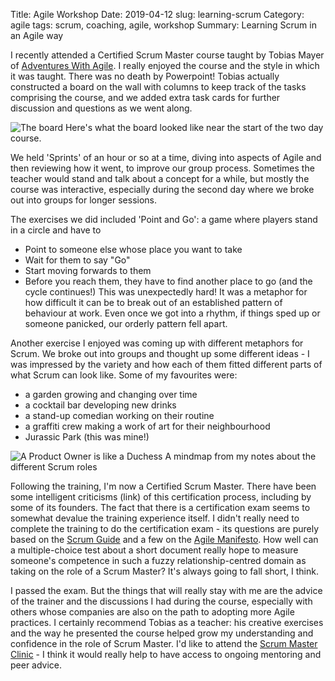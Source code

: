 Title: Agile Workshop
Date: 2019-04-12
slug: learning-scrum
Category: agile
tags: scrum, coaching, agile, workshop
Summary: Learning Scrum in an Agile way

I recently attended a Certified Scrum Master course taught by Tobias Mayer of [Adventures With Agile](https://www.adventureswithagile.com/). I really enjoyed the course and the style in which it was taught. There was no death by Powerpoint! Tobias actually constructed a board on the wall with columns to keep track of the tasks comprising the course, and we added extra task cards for further discussion and questions as we went along. 

![The board]({filename}/images/scrum-course-scrum-board.jpg)
Here's what the board looked like near the start of the two day course.

We held 'Sprints' of an hour or so at a time, diving into aspects of Agile and then reviewing how it went, to improve our group process. Sometimes the teacher would stand and talk about a concept for a while, but mostly the course was interactive, especially during the second day where we broke out into groups for longer sessions. 

The exercises we did included 'Point and Go': a game where players stand in a circle and have to 
* Point to someone else whose place you want to take
* Wait for them to say "Go"
* Start moving forwards to them
* Before you reach them, they have to find another place to go (and the cycle continues!)
This was unexpectedly hard! It was a metaphor for how difficult it can be to break out of an established pattern of behaviour at work. Even once we got into a rhythm, if things sped up or someone panicked, our orderly pattern fell apart.

Another exercise I enjoyed was coming up with different metaphors for Scrum. We broke out into groups and thought up some different ideas - I was impressed by the variety and how each of them fitted different parts of what Scrum can look like. Some of my favourites were:
* a garden growing and changing over time
* a cocktail bar developing new drinks
* a stand-up comedian working on their routine
* a graffiti crew making a work of art for their neighbourhood
* Jurassic Park (this was mine!)

![A Product Owner is like a Duchess]({filename}/images/scrum-roles-mindmap.jpg)
A mindmap from my notes about the different Scrum roles

Following the training, I'm now a Certified Scrum Master. There have been some intelligent criticisms (link) of this certification process, including by some of its founders. The fact that there is a certification exam seems to somewhat devalue the training experience itself. I didn't really need to complete the training to do the certification exam - its questions are purely based on the [Scrum Guide](https://www.scrum.org/resources/scrum-guide) and a few on the [Agile Manifesto](https://agilemanifesto.org/). How well can a multiple-choice test about a short document really hope to measure someone's competence in such a fuzzy relationship-centred domain as taking on the role of a Scrum Master? It's always going to fall short, I think. 

I passed the exam. But the things that will really stay with me are the advice of the trainer and the discussions I had during the course, especially with others whose companies are also on the path to adopting more Agile practices. I certainly recommend Tobias as a teacher: his creative exercises and the way he presented the course helped grow my understanding and confidence in the role of Scrum Master. I'd like to attend the [Scrum Master Clinic](https://tobiasmayer.uk/scrum/smclinics) - I think it would really help to have access to ongoing mentoring and peer advice.

